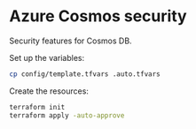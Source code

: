 # Azure Cosmos security

Security features for Cosmos DB.

Set up the variables:

```sh
cp config/template.tfvars .auto.tfvars
```

Create the resources:

```sh
terraform init
terraform apply -auto-approve
```
